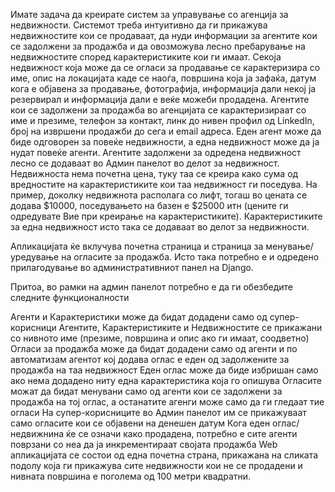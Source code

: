 Имате задача да креирате систем за управување со агенција за недвижности. Системот треба интуитивно да ги прикажува недвижностите кои се продаваат, да нуди информации за агентите кои се задолжени за продажба и да овозможува лесно пребарување на недвижностите според карактеристиките кои ги имаат. Секоја недвижност која може да се огласи за продавање се карактеризира со име, опис на локацијата каде се наоѓа, површина која ја зафаќа, датум кога е објавена за продавање, фотографија, информација дали некој ја резервирал и информација дали е веќе можеби продадена. Агентите кои се задолжени за продажба во агенцијата се карактеризираат со име и презиме, телефон за контакт, линк до нивен профил од LinkedIn, број на извршени продажби до сега и email адреса. Еден агент може да биде одговорен за повеќе недвижности, а една недвижност може да ја нудат повеќе агенти. Агентите задолжени за одредена недвижност лесно се додаваат во Админ панелот во делот за недвижност. Недвижноста нема почетна цена, туку таа се креира како сума од вредностите на карактеристиките кои таа недвижност ги поседува. На пример, доколку недвижнота располага со лифт, тогаш во цената се додава $10000, поседувањето на базен е $25000 итн (цените ги одредувате Вие при креирање на карактеристиките). Карактеристиките за една недвижност исто така се додаваат во делот за недвижности.


Апликацијата ќе вклучува почетна страница и страница за менување/уредување на огласите за продажба. Исто така потребно е и одредено прилагодување во административниот панел на Django.


Притоа, во рамки на aдмин панелот потребно е да ги обезбедите следните функционалности


Агенти и Карактеристики може да бидат додадени само од супер-корисници
Агентите, Карактеристиките и Недвижностите се прикажани со нивното име (презиме, површина и опис ако ги имаат, соодветно)
Огласи за продажба може да бидат додадени само од агенти и по автоматизам агентот кој додава оглас е еден од задолжените за продажба на таа недвижност
Еден оглас може да биде избришан само ако нема додадено ниту една карактеристика која го опишува
Огласите можат да бидат менувани само од агенти кои се задолжени за продажба на тој оглас, а останатите агенги може само да ги гледаат тие огласи
На супер-корисниците во Админ панелот им се прикажуваат само огласите кои се објавени на денешен датум
Кога еден оглас/недвижнина ќе се означи како продадена, потребно е сите агенти поврзани со неа да ја инкрементираат својата продажба
Web апликацијата се состои од една почетна страна, прикажана на сликата подолу која ги прикажува сите недвижности кои не се продадени и нивната површина е поголема од 100 метри квадратни.